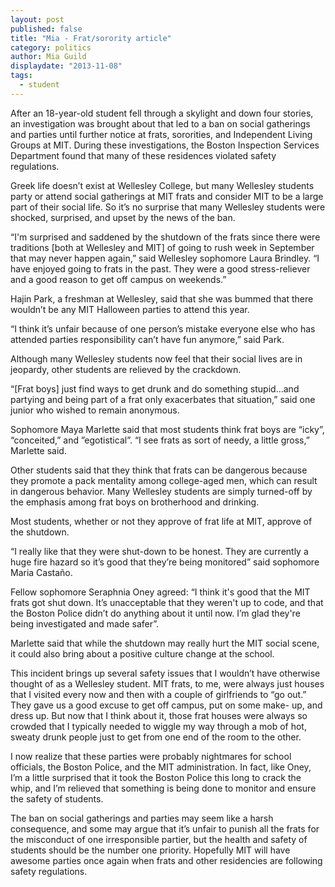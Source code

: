 ```yaml
---
layout: post
published: false
title: "Mia - Frat/sorority article"
category: politics
author: Mia Guild
displaydate: "2013-11-08"
tags: 
  - student
---
```


After an 18-year-old student fell through a skylight and down four stories, an investigation was brought about that led to a ban on social gatherings and parties until further notice at frats, sororities, and Independent Living Groups at MIT. During these investigations, the Boston Inspection Services Department found that many of these residences violated safety regulations. 

Greek life doesn’t exist at Wellesley College, but many Wellesley students party or attend social gatherings at MIT frats and consider MIT to be a large part of their social life. So it’s no surprise that many Wellesley students were shocked, surprised, and upset by the news of the ban.

“I'm surprised and saddened by the shutdown of the frats since there were traditions [both at Wellesley and MIT] of going to rush week in September that may never happen again,” said Wellesley sophomore Laura Brindley. “I have enjoyed going to frats in the past. They were a good stress-reliever and a good reason to get off campus on weekends.” 

Hajin Park, a freshman at Wellesley, said that she was bummed that there wouldn’t be any MIT Halloween parties to attend this year. 

“I think it’s unfair because of one person’s mistake everyone else who has attended parties responsibility can’t have fun anymore,” said Park.  

Although many Wellesley students now feel that their social lives are in jeopardy, other students are relieved by the crackdown. 

“[Frat boys] just find ways to get drunk and do something stupid…and partying and being part of a frat only exacerbates that situation,” said one junior who wished to remain anonymous. 

Sophomore Maya Marlette said that most students think frat boys are “icky”, “conceited,” and ”egotistical”. “I see frats as sort of needy, a little gross,” Marlette said.

Other students said that they think that frats can be dangerous because they promote a pack mentality among college-aged men, which can result in dangerous behavior. Many Wellesley students are simply turned-off by the emphasis among frat boys on brotherhood and drinking. 

Most students, whether or not they approve of frat life at MIT, approve of the shutdown. 

“I really like that they were shut-down to be honest. They are currently a huge fire hazard so it’s good that they’re being monitored” said sophomore Maria Castaño. 

Fellow sophomore Seraphnia Oney agreed: “I think it's good that the MIT frats got shut down. It’s unacceptable that they weren't up to code, and that the Boston Police didn’t do anything about it until now. I’m glad they're being investigated and made safer”. 

Marlette said that while the shutdown may really hurt the MIT social scene, it could also bring about a positive culture change at the school. 

This incident brings up several safety issues that I wouldn’t have otherwise thought of as a Wellesley student. MIT frats, to me, were always just houses that I visited every now and then with a couple of girlfriends to “go out.”  They gave us a good excuse to get off campus, put on some make- up, and dress up.  But now that I think about it, those frat houses were always so crowded that I typically needed to wiggle my way through a mob of hot, sweaty drunk people just to get from one end of the room to the other. 

I now realize that these parties were probably nightmares for school officials, the Boston Police, and the MIT administration. In fact, like Oney, I’m a little surprised that it took the Boston Police this long to crack the whip, and I’m relieved that something is being done to monitor and ensure the safety of students. 

The ban on social gatherings and parties may seem like a harsh consequence, and some may argue that it’s unfair to punish all the frats for the misconduct of one irresponsible partier, but the health and safety of students should be the number one priority. Hopefully MIT will have awesome parties once again when frats and other residencies are following safety regulations.